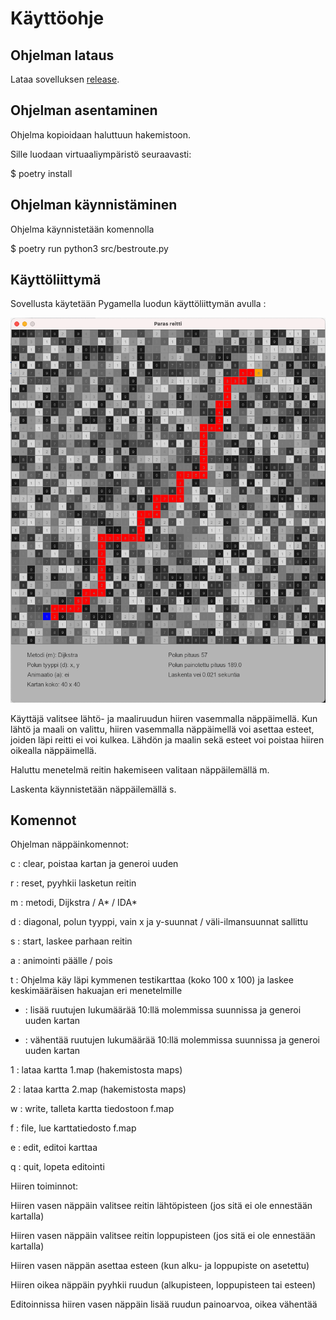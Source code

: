# Käyttöohje

## Ohjelman lataus

Lataa sovelluksen [release](https://github.com/lautanal/tiralabra/releases/tag/VIIKKO5).

## Ohjelman asentaminen

Ohjelma kopioidaan haluttuun hakemistoon.

Sille luodaan virtuaaliympäristö seuraavasti:

$ poetry install

## Ohjelman käynnistäminen

Ohjelma käynnistetään komennolla 

$ poetry run python3 src/bestroute.py

## Käyttöliittymä

Sovellusta käytetään Pygamella luodun käyttöliittymän avulla :

<img src="png/Ui.png" width="750">

Käyttäjä valitsee lähtö- ja maaliruudun hiiren vasemmalla näppäimellä.  Kun lähtö ja maali on valittu, hiiren vasemmalla näppäimellä voi asettaa esteet, joiden läpi reitti ei voi kulkea.
Lähdön ja maalin sekä esteet voi poistaa hiiren oikealla näppäimellä.

Haluttu menetelmä reitin hakemiseen valitaan näppäilemällä m.

Laskenta käynnistetään näppäilemällä s.

## Komennot

Ohjelman näppäinkomennot:

c : clear, poistaa kartan ja generoi uuden

r : reset, pyyhkii lasketun reitin

m : metodi, Dijkstra / A* / IDA*

d : diagonal, polun tyyppi, vain x ja y-suunnat / väli-ilmansuunnat sallittu

s : start, laskee parhaan reitin

a : animointi päälle / pois

t : Ohjelma käy läpi kymmenen testikarttaa (koko 100 x 100) ja laskee keskimääräisen hakuajan
    eri menetelmille

+ : lisää ruutujen lukumäärää 10:llä molemmissa suunnissa ja generoi uuden kartan

- : vähentää ruutujen lukumäärää 10:llä molemmissa suunnissa ja generoi uuden kartan

1 : lataa kartta 1.map (hakemistosta maps)

2 : lataa kartta 2.map (hakemistosta maps)

w : write, talleta kartta tiedostoon f.map

f : file, lue karttatiedosto f.map

e : edit, editoi karttaa

q : quit, lopeta editointi


Hiiren toiminnot:

Hiiren vasen näppäin valitsee reitin lähtöpisteen (jos sitä ei ole ennestään kartalla)

Hiiren vasen näppäin valitsee reitin loppupisteen (jos sitä ei ole ennestään kartalla)

Hiiren vasen näppän asettaa esteen (kun alku- ja loppupiste on asetettu)

Hiiren oikea näppäin pyyhkii ruudun (alkupisteen, loppupisteen tai esteen)

Editoinnissa hiiren vasen näppäin lisää ruudun painoarvoa, oikea vähentää





